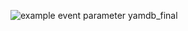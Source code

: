 ![example event parameter](https://github.com/Evgenia789/yamdb_final/github/docs/actions/workflows/yamdb_workflow.yml/badge.svg?event=push)
yamdb_final